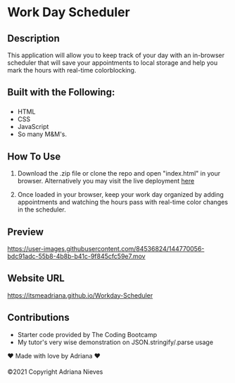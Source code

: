 # Work Day Scheduler

## Description

This application will allow you to keep track of your day with an in-browser scheduler that will save your appointments to local storage and help you mark the hours with real-time colorblocking.

## Built with the Following:

###
 - HTML
 - CSS
 - JavaScript
 - So many M&M's.

## How To Use

1. Download the .zip file or clone the repo and open "index.html" in your browser. Alternatively you may visit the live deployment [here](https://itsmeadriana.github.io/Workday-Scheduler)

2. Once loaded in your browser, keep your work day organized by adding appointments and watching the hours pass with real-time color changes in the scheduler.

## Preview

https://user-images.githubusercontent.com/84536824/144770056-bdc91adc-55b8-4b8b-b41c-9f845cfc59e7.mov

## Website URL

https://itsmeadriana.github.io/Workday-Scheduler

## Contributions

 - Starter code provided by The Coding Bootcamp
 - My tutor's very wise demonstration on JSON.stringify/.parse usage

❤️ Made with love by Adriana ❤️

####
©️2021 Copyright Adriana Nieves
